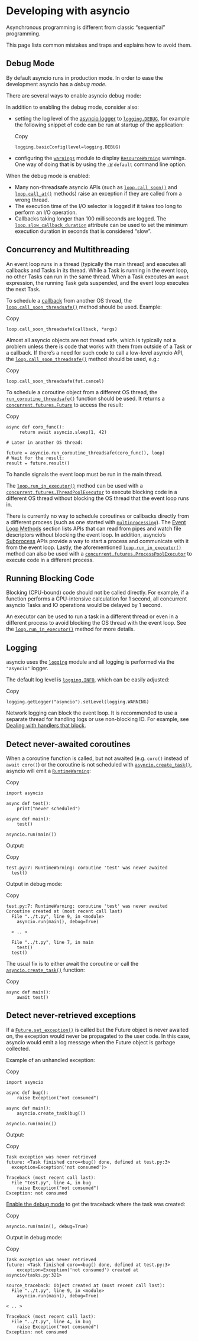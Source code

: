 Developing with asyncio
=======================

Asynchronous programming is different from classic “sequential”
programming.

This page lists common mistakes and traps and explains how
to avoid them.

Debug Mode
----------

By default asyncio runs in production mode. In order to ease
the development asyncio has a *debug mode*.

There are several ways to enable asyncio debug mode:

In addition to enabling the debug mode, consider also:

* setting the log level of the [asyncio logger](#asyncio-logger) to
  [`logging.DEBUG`](logging.html#logging.DEBUG "logging.DEBUG"), for example the following snippet of code
  can be run at startup of the application:

  Copy

  ```
  logging.basicConfig(level=logging.DEBUG)

  ```
* configuring the [`warnings`](warnings.html#module-warnings "warnings: Issue warning messages and control their disposition.") module to display
  [`ResourceWarning`](exceptions.html#ResourceWarning "ResourceWarning") warnings. One way of doing that is by
  using the [`-W`](../using/cmdline.html#cmdoption-W) `default` command line option.

When the debug mode is enabled:

* Many non-threadsafe asyncio APIs (such as [`loop.call_soon()`](asyncio-eventloop.html#asyncio.loop.call_soon "asyncio.loop.call_soon") and
  [`loop.call_at()`](asyncio-eventloop.html#asyncio.loop.call_at "asyncio.loop.call_at") methods) raise an exception if they are called
  from a wrong thread.
* The execution time of the I/O selector is logged if it takes too long to
  perform an I/O operation.
* Callbacks taking longer than 100 milliseconds are logged. The
  [`loop.slow_callback_duration`](asyncio-eventloop.html#asyncio.loop.slow_callback_duration "asyncio.loop.slow_callback_duration") attribute can be used to set the
  minimum execution duration in seconds that is considered “slow”.

Concurrency and Multithreading
------------------------------

An event loop runs in a thread (typically the main thread) and executes
all callbacks and Tasks in its thread. While a Task is running in the
event loop, no other Tasks can run in the same thread. When a Task
executes an `await` expression, the running Task gets suspended, and
the event loop executes the next Task.

To schedule a [callback](../glossary.html#term-callback) from another OS thread, the
[`loop.call_soon_threadsafe()`](asyncio-eventloop.html#asyncio.loop.call_soon_threadsafe "asyncio.loop.call_soon_threadsafe") method should be used. Example:

Copy

```
loop.call_soon_threadsafe(callback, *args)

```

Almost all asyncio objects are not thread safe, which is typically
not a problem unless there is code that works with them from outside
of a Task or a callback. If there’s a need for such code to call a
low-level asyncio API, the [`loop.call_soon_threadsafe()`](asyncio-eventloop.html#asyncio.loop.call_soon_threadsafe "asyncio.loop.call_soon_threadsafe") method
should be used, e.g.:

Copy

```
loop.call_soon_threadsafe(fut.cancel)

```

To schedule a coroutine object from a different OS thread, the
[`run_coroutine_threadsafe()`](asyncio-task.html#asyncio.run_coroutine_threadsafe "asyncio.run_coroutine_threadsafe") function should be used. It returns a
[`concurrent.futures.Future`](concurrent.futures.html#concurrent.futures.Future "concurrent.futures.Future") to access the result:

Copy

```
async def coro_func():
     return await asyncio.sleep(1, 42)

# Later in another OS thread:

future = asyncio.run_coroutine_threadsafe(coro_func(), loop)
# Wait for the result:
result = future.result()

```

To handle signals the event loop must be
run in the main thread.

The [`loop.run_in_executor()`](asyncio-eventloop.html#asyncio.loop.run_in_executor "asyncio.loop.run_in_executor") method can be used with a
[`concurrent.futures.ThreadPoolExecutor`](concurrent.futures.html#concurrent.futures.ThreadPoolExecutor "concurrent.futures.ThreadPoolExecutor") to execute
blocking code in a different OS thread without blocking the OS thread
that the event loop runs in.

There is currently no way to schedule coroutines or callbacks directly
from a different process (such as one started with
[`multiprocessing`](multiprocessing.html#module-multiprocessing "multiprocessing: Process-based parallelism.")). The [Event Loop Methods](asyncio-eventloop.html#asyncio-event-loop-methods)
section lists APIs that can read from pipes and watch file descriptors
without blocking the event loop. In addition, asyncio’s
[Subprocess](asyncio-subprocess.html#asyncio-subprocess) APIs provide a way to start a
process and communicate with it from the event loop. Lastly, the
aforementioned [`loop.run_in_executor()`](asyncio-eventloop.html#asyncio.loop.run_in_executor "asyncio.loop.run_in_executor") method can also be used
with a [`concurrent.futures.ProcessPoolExecutor`](concurrent.futures.html#concurrent.futures.ProcessPoolExecutor "concurrent.futures.ProcessPoolExecutor") to execute
code in a different process.

Running Blocking Code
---------------------

Blocking (CPU-bound) code should not be called directly. For example,
if a function performs a CPU-intensive calculation for 1 second,
all concurrent asyncio Tasks and IO operations would be delayed
by 1 second.

An executor can be used to run a task in a different thread or even in
a different process to avoid blocking the OS thread with the
event loop. See the [`loop.run_in_executor()`](asyncio-eventloop.html#asyncio.loop.run_in_executor "asyncio.loop.run_in_executor") method for more
details.

Logging
-------

asyncio uses the [`logging`](logging.html#module-logging "logging: Flexible event logging system for applications.") module and all logging is performed
via the `"asyncio"` logger.

The default log level is [`logging.INFO`](logging.html#logging.INFO "logging.INFO"), which can be easily
adjusted:

Copy

```
logging.getLogger("asyncio").setLevel(logging.WARNING)

```

Network logging can block the event loop. It is recommended to use
a separate thread for handling logs or use non-blocking IO. For example,
see [Dealing with handlers that block](../howto/logging-cookbook.html#blocking-handlers).

Detect never-awaited coroutines
-------------------------------

When a coroutine function is called, but not awaited
(e.g. `coro()` instead of `await coro()`)
or the coroutine is not scheduled with [`asyncio.create_task()`](asyncio-task.html#asyncio.create_task "asyncio.create_task"), asyncio
will emit a [`RuntimeWarning`](exceptions.html#RuntimeWarning "RuntimeWarning"):

Copy

```
import asyncio

async def test():
    print("never scheduled")

async def main():
    test()

asyncio.run(main())

```

Output:

Copy

```
test.py:7: RuntimeWarning: coroutine 'test' was never awaited
  test()

```

Output in debug mode:

Copy

```
test.py:7: RuntimeWarning: coroutine 'test' was never awaited
Coroutine created at (most recent call last)
  File "../t.py", line 9, in <module>
    asyncio.run(main(), debug=True)

  < .. >

  File "../t.py", line 7, in main
    test()
  test()

```

The usual fix is to either await the coroutine or call the
[`asyncio.create_task()`](asyncio-task.html#asyncio.create_task "asyncio.create_task") function:

Copy

```
async def main():
    await test()

```

Detect never-retrieved exceptions
---------------------------------

If a [`Future.set_exception()`](asyncio-future.html#asyncio.Future.set_exception "asyncio.Future.set_exception") is called but the Future object is
never awaited on, the exception would never be propagated to the
user code. In this case, asyncio would emit a log message when the
Future object is garbage collected.

Example of an unhandled exception:

Copy

```
import asyncio

async def bug():
    raise Exception("not consumed")

async def main():
    asyncio.create_task(bug())

asyncio.run(main())

```

Output:

Copy

```
Task exception was never retrieved
future: <Task finished coro=<bug() done, defined at test.py:3>
  exception=Exception('not consumed')>

Traceback (most recent call last):
  File "test.py", line 4, in bug
    raise Exception("not consumed")
Exception: not consumed

```

[Enable the debug mode](#asyncio-debug-mode) to get the
traceback where the task was created:

Copy

```
asyncio.run(main(), debug=True)

```

Output in debug mode:

Copy

```
Task exception was never retrieved
future: <Task finished coro=<bug() done, defined at test.py:3>
    exception=Exception('not consumed') created at asyncio/tasks.py:321>

source_traceback: Object created at (most recent call last):
  File "../t.py", line 9, in <module>
    asyncio.run(main(), debug=True)

< .. >

Traceback (most recent call last):
  File "../t.py", line 4, in bug
    raise Exception("not consumed")
Exception: not consumed

```